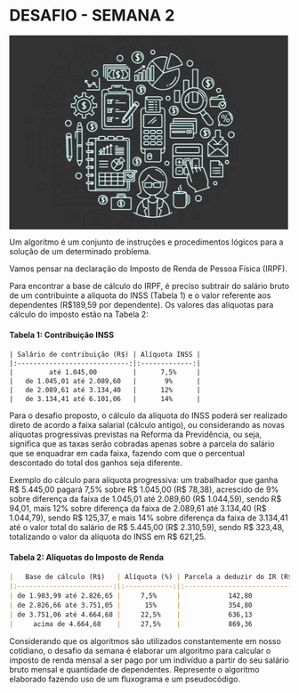 # DESAFIO - SEMANA 2 

<img src = ".gitignore/img.png" align = "center">

Um algoritmo é um conjunto de instruções e procedimentos lógicos para a solução de um determinado problema.

Vamos pensar na declaração do Imposto de Renda de Pessoa Física (IRPF).

Para encontrar a base de cálculo do IRPF, é preciso subtrair do salário bruto de um contribuinte a alíquota do INSS (Tabela 1) e o valor referente aos dependentes (R$189,59 por dependente). Os valores das alíquotas para cálculo do imposto estão na Tabela 2:
#### **Tabela 1: Contribuição INSS**
```
| Salário de contribuição (R$) | Alíquota INSS |
|:----------------------------:|:-------------:|
|         até 1.045,00         |      7,5%     |
|   de 1.045,01 até 2.089,60   |       9%      |
|   de 2.089,61 até 3.134,40   |      12%      |
|   de 3.134,41 até 6.101,06   |      14%      |
```
Para o desafio proposto, o cálculo da alíquota do INSS poderá ser realizado direto de acordo a faixa salarial (cálculo antigo), ou considerando as novas alíquotas progressivas previstas na Reforma da Previdência, ou seja, significa que as taxas serão cobradas apenas sobre a parcela do salário que se enquadrar em cada faixa, fazendo com que o percentual descontado do total dos ganhos seja diferente.

Exemplo do cálculo para alíquota progressiva: um trabalhador que ganha R$ 5.445,00 pagará 7,5% sobre R$ 1.045,00 (R$ 78,38), acrescido de 9% sobre diferença da faixa de 1.045,01 até 2.089,60 (R$ 1.044,59), sendo R$ 94,01, mais 12% sobre diferença da faixa de 2.089,61 até 3.134,40 (R$ 1.044,79), sendo R$ 125,37, e mais 14% sobre diferença da faixa de 3.134,41 até o valor total do salário de R$ 5.445,00 (R$ 2.310,59), sendo R$ 323,48, totalizando o valor da alíquota do INSS em R$ 621,25.
#### **Tabela 2: Alíquotas do Imposto de Renda**
```markdown
|   Base de cálculo (R$)   | Alíquota (%) | Parcela a deduzir do IR (R$) |
|:------------------------:|:------------:|:----------------------------:|
| de 1.903,99 até 2.826,65 |     7,5%     |            142,80            |
| de 2.826,66 até 3.751,05 |      15%     |            354,80            |
| de 3.751,06 até 4.664,68 |     22,5%    |            636,13            |
|     acima de 4.664,68    |     27,5%    |            869,36            |
```
Considerando que os algoritmos são utilizados constantemente em nosso cotidiano, o desafio da semana é elaborar um algoritmo para calcular o imposto de renda mensal a ser pago por um indivíduo a partir do seu salário bruto mensal e quantidade de dependentes. Represente o algoritmo elaborado fazendo uso de um fluxograma e um pseudocódigo.
